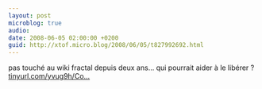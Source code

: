 ```yaml
---
layout: post
microblog: true
audio: 
date: 2008-06-05 02:00:00 +0200
guid: http://xtof.micro.blog/2008/06/05/t827992692.html
---
```

pas touché au wiki fractal depuis deux ans... qui pourrait aider à le libérer ? [tinyurl.com/yvug9h/Co...](http://tinyurl.com/yvug9h/Commande)
